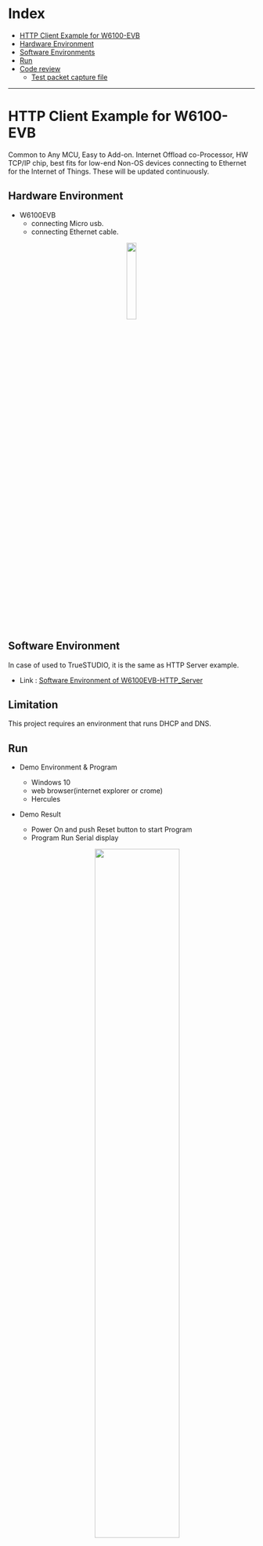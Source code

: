 # Index
- [HTTP Client Example for W6100-EVB](#HTTP-Client-Example-for-W6100-EVB)
- [Hardware Environment](#Hardware-Environment)
- [Software Environments](#Software-Environment)
- [Run](#Run)
- [Code review](#Code-review)
  - [Test packet capture file](#Test-packet-capture-file)



------
# HTTP Client Example for W6100-EVB
Common to Any MCU, Easy to Add-on. Internet Offload co-Processor, HW TCP/IP chip,
best fits for low-end Non-OS devices connecting to Ethernet for the Internet of Things. These will be updated continuously.

## Hardware Environment
* W6100EVB
  - connecting Micro usb.
  - connecting Ethernet cable. <br>
<p align="center">
  <img width="20%" src="https://wizwiki.net/wiki/lib/exe/fetch.php?w=600&tok=eabde4&media=products:w6100:w6100_evb:w6100-evb_callout.png" />
</p>

## Software Environment
In case of used to TrueSTUDIO, it is the same as HTTP Server example.
 - Link : [Software Environment of W6100EVB-HTTP_Server](https://github.com/WIZnet-ioLibrary/W6100EVB-HTTP_Server#Software-Environment)

## Limitation
This project requires an environment that runs DHCP and DNS.

## Run
* Demo Environment & Program <br>

  - Windows 10 <br>
  - web browser(internet explorer or crome)
  - Hercules <br>

* Demo Result <br>
  - Power On and push Reset button to start Program<br>
  - Program Run Serial display <br>
  <p align="center">
    <img width="60%" src="https://user-images.githubusercontent.com/34225062/56117492-21a0b900-5fa3-11e9-8a75-2e51866ded9c.png" />    
  </p>
  <p align="center">
    <img width="60%" src="https://user-images.githubusercontent.com/34225062/56117531-3b420080-5fa3-11e9-83d3-175b29b9c18d.png" />    
  </p>
  
  - If you want to work over IP version 6, set the ip_ver value which is in main.c from AS_IPV4 to AS_IPV6.
  <p align="center">  
    <img width="30%" src="https://user-images.githubusercontent.com/34225062/56016283-b0f56480-5d36-11e9-95f2-134cfa103c80.png" />       
  </p>

  ## Code review
  * main.c code flow <br>
  <p align="center">
    <img width="40%" src="https://user-images.githubusercontent.com/34225062/56019764-74c70180-5d40-11e9-9e36-8867417a16c7.jpg" />
  </p>

   ## Test packet capture file
    -Test packet capture file :  [HTTP_Client_Packet.zip](https://github.com/WIZnet-ioLibrary/W6100EVB-HTTP_Client/files/3071859/http_client_packet.zip)

